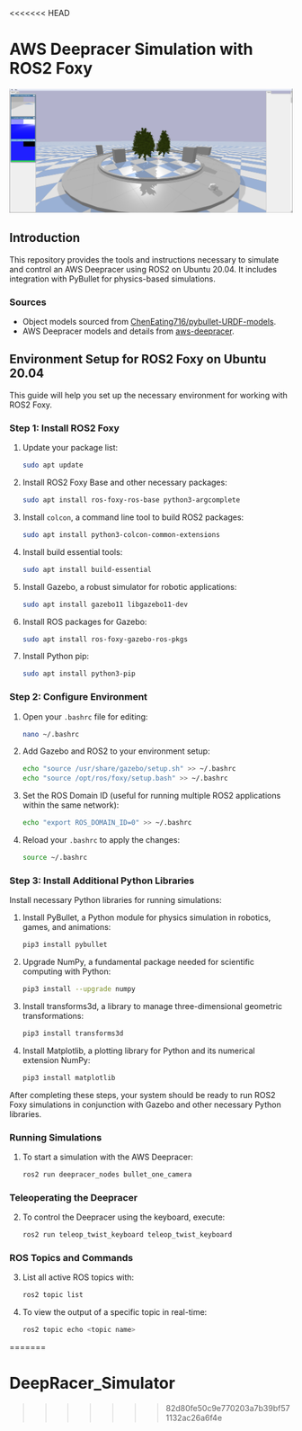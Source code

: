 <<<<<<< HEAD
# AWS Deepracer Simulation with ROS2 Foxy

![AWS Deepracer](images/Simulation.png)

## Introduction

This repository provides the tools and instructions necessary to simulate and control an AWS Deepracer using ROS2 on Ubuntu 20.04. It includes integration with PyBullet for physics-based simulations.

### Sources

- Object models sourced from [ChenEating716/pybullet-URDF-models](https://github.com/ChenEating716/pybullet-URDF-models).
- AWS Deepracer models and details from [aws-deepracer](https://github.com/aws-deepracer/aws-deepracer/tree/main).

## Environment Setup for ROS2 Foxy on Ubuntu 20.04

This guide will help you set up the necessary environment for working with ROS2 Foxy.

### Step 1: Install ROS2 Foxy

1. Update your package list:
    ```bash
    sudo apt update
    ```

2. Install ROS2 Foxy Base and other necessary packages:
    ```bash
    sudo apt install ros-foxy-ros-base python3-argcomplete
    ```

3. Install `colcon`, a command line tool to build ROS2 packages:
    ```bash
    sudo apt install python3-colcon-common-extensions
    ```

4. Install build essential tools:
    ```bash
    sudo apt install build-essential
    ```

5. Install Gazebo, a robust simulator for robotic applications:
    ```bash
    sudo apt install gazebo11 libgazebo11-dev
    ```

6. Install ROS packages for Gazebo:
    ```bash
    sudo apt install ros-foxy-gazebo-ros-pkgs
    ```

7. Install Python pip:
    ```bash
    sudo apt install python3-pip
    ```

### Step 2: Configure Environment

1. Open your `.bashrc` file for editing:
    ```bash
    nano ~/.bashrc
    ```

2. Add Gazebo and ROS2 to your environment setup:
    ```bash
    echo "source /usr/share/gazebo/setup.sh" >> ~/.bashrc
    echo "source /opt/ros/foxy/setup.bash" >> ~/.bashrc
    ```

3. Set the ROS Domain ID (useful for running multiple ROS2 applications within the same network):
    ```bash
    echo "export ROS_DOMAIN_ID=0" >> ~/.bashrc
    ```

4. Reload your `.bashrc` to apply the changes:
    ```bash
    source ~/.bashrc
    ```

### Step 3: Install Additional Python Libraries

Install necessary Python libraries for running simulations:

1. Install PyBullet, a Python module for physics simulation in robotics, games, and animations:
    ```bash
    pip3 install pybullet
    ```

2. Upgrade NumPy, a fundamental package needed for scientific computing with Python:
    ```bash
    pip3 install --upgrade numpy
    ```

3. Install transforms3d, a library to manage three-dimensional geometric transformations:
    ```bash
    pip3 install transforms3d
    ```

4. Install Matplotlib, a plotting library for Python and its numerical extension NumPy:
    ```bash
    pip3 install matplotlib
    ```

After completing these steps, your system should be ready to run ROS2 Foxy simulations in conjunction with Gazebo and other necessary Python libraries.

### Running Simulations
1. To start a simulation with the AWS Deepracer:
    ```bash
    ros2 run deepracer_nodes bullet_one_camera
    ```
### Teleoperating the Deepracer
2. To control the Deepracer using the keyboard, execute:
    ```bash
    ros2 run teleop_twist_keyboard teleop_twist_keyboard
    ```

### ROS Topics and Commands
3. List all active ROS topics with:
    ```bash
    ros2 topic list
    ```

4. To view the output of a specific topic in real-time:
    ```bash
    ros2 topic echo <topic name>
    ```
=======
# DeepRacer_Simulator
>>>>>>> 82d80fe50c9e770203a7b39bf571132ac26a6f4e
